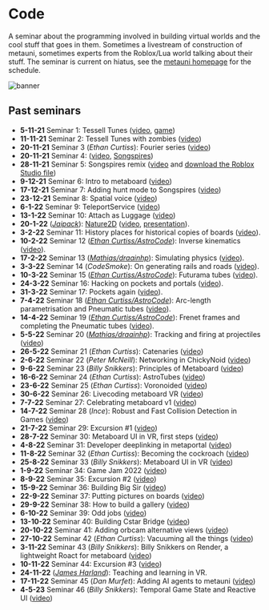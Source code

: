 # Code

A seminar about the programming involved in building virtual worlds and the cool stuff that goes in them. Sometimes a livestream of construction of metauni, sometimes experts from the Roblox/Lua world talking about their stuff. The seminar is current on hiatus, see the [metauni homepage](https://www.metauni.org) for the schedule.

![banner](seminar-code-min.png)

## Past seminars

* **5-11-21** Seminar 1: Tessell Tunes ([video](https://youtu.be/zAjl848o_fg), [game](https://www.roblox.com/games/7662464095/Tessell-Tunes))
* **11-11-21** Seminar 2: Tessell Tunes with zombies ([video](https://youtu.be/pKDruEjZPg8))
* **20-11-21** Seminar 3 (*Ethan Curtiss*): Fourier series ([video](https://youtu.be/F1gdI2eWqc8))
* **20-11-21** Seminar 4: ([video](https://youtu.be/dO3fi6WjjM0), [Songspires](https://www.roblox.com/games/8157928012/Songspires-metauni))
* **28-11-21** Seminar 5: Songspires remix ([video](https://youtu.be/wW3bEA-dcM8) and [download the Roblox Studio file](https://metauni.org/files/songspires.rbxl))
* **9-12-21** Seminar 6: Intro to metaboard ([video](https://youtu.be/3z6AK1KqqtQ))
* **17-12-21** Seminar 7: Adding hunt mode to Songspires ([video](https://youtu.be/7arwndlZMKo))
* **23-12-21** Seminar 8: Spatial voice ([video](https://youtu.be/ecCmWvCm1Ts))
* **6-1-22** Seminar 9: TeleportService ([video](https://youtu.be/RWP21_3xLc0))
* **13-1-22** Seminar 10: Attach as Luggage ([video](https://youtu.be/x3UDwI3FUFI))
* **20-1-22** (*[Jaipack](https://github.com/jaipack17/)*): [Nature2D](https://github.com/jaipack17/Nature2D) ([video](https://youtu.be/iJuSpmNAwEk), [presentation](https://quill-clam-cfe.notion.site/Nature2D-a5f61599d8ef4660861ea96a8f91fa7e)).
* **3-2-22** Seminar 11: History places for historical copies of boards ([video](https://youtu.be/UDx8K53Nd8g)).
* **10-2-22** Seminar 12 (*[Ethan Curtiss/AstroCode](https://twitter.com/AstroCodeRblx)*): Inverse kinematics ([video](https://youtu.be/2HZVDpbEB40)).
* **17-2-22** Seminar 13 (*[Mathias/draainhp](https://twitter.com/draainhp)*): Simulating physics ([video](https://youtu.be/JdWbr5AnHvI)).
* **3-3-22** Seminar 14 (*CodeSmoke*): On generating rails and roads ([video](https://youtu.be/DSo15XMjmek)).
* **10-3-22** Seminar 15 (*[Ethan Curtiss/AstroCode](https://twitter.com/AstroCodeRblx)*): Futurama tubes ([video](https://youtu.be/XB9NfkPO6d0)).
* **24-3-22** Seminar 16: Hacking on pockets and portals ([video](https://youtu.be/CF4ncxeO9mc)).
* **31-3-22** Seminar 17: Pockets again ([video](https://youtu.be/unvjvTxinr0)).
* **7-4-22** Seminar 18 (*[Ethan Curtiss/AstroCode](https://twitter.com/AstroCodeRblx)*): Arc-length parametrisation and Pneumatic tubes ([video](https://youtu.be/9eVCjRTnDrs)).
* **14-4-22** Seminar 19 (*[Ethan Curtiss/AstroCode](https://twitter.com/AstroCodeRblx)*): Frenet frames and completing the Pneumatic tubes ([video](https://youtu.be/m_ylyBAsvVM)).
* **5-5-22** Seminar 20 (*[Mathias/draainhp](https://twitter.com/draainhp)*): Tracking and firing at projectiles ([video](https://youtu.be/9P-2pipTUxk))
* **26-5-22** Seminar 21 (*Ethan Curtiss*): Catenaries ([video](https://youtu.be/0Vy7LiMGNnY))
* **2-6-22** Seminar 22 (*Peter McNeill*): Networking in ChickyNoid ([video](https://youtu.be/Y90hPDhz0Kc))
* **9-6-22** Seminar 23 (*Billy Snikkers*): Principles of Metaboard ([video](https://youtu.be/NQxE4H6JmQI))
* **16-6-22** Seminar 24 (*Ethan Curtiss*): AstroTubes ([video](https://youtu.be/ggpx--7Qn9A))
* **23-6-22** Seminar 25 (*Ethan Curtiss*): Voronoided ([video](https://youtu.be/7cWagvprVpY))
* **30-6-22** Seminar 26: Livecoding metaboard VR ([video](https://youtu.be/xlbvT6GvtWI))
* **7-7-22** Seminar 27: Celebrating metaboard v1 ([video](https://youtu.be/ZQMJ0VBdvYk))
* **14-7-22** Seminar 28 (*Ince*): Robust and Fast Collision Detection in Games ([video](https://youtu.be/trPYLf4SHLM))
* **21-7-22** Seminar 29: Excursion #1 ([video](https://youtu.be/zIrS_KSzNCY))
* **28-7-22** Seminar 30: Metaboard UI in VR, first steps ([video](https://youtu.be/cr4EYVwwkTE))
* **4-8-22** Seminar 31: Developer deeplinking in metaportal ([video](https://youtu.be/vSTaeQAjc98))
* **11-8-22** Seminar 32 (*Ethan Curtiss*): Becoming the cockroach ([video](https://youtu.be/i9_cRTy2qOk))
* **25-8-22** Seminar 33 (*Billy Snikkers*): Metaboard UI in VR ([video](https://youtu.be/fruZICH04fk))
* **1-9-22** Seminar 34: Game Jam 2022 ([video](https://youtu.be/lc8y0hnzLY8))
* **8-9-22** Seminar 35: Excursion #2 ([video](https://youtu.be/vrIPMpeAR6I))
* **15-9-22** Seminar 36: Building Big Sir ([video](https://youtu.be/9wQlirIU5uw))
* **22-9-22** Seminar 37: Putting pictures on boards ([video](https://youtu.be/UBhuBTIQGY4))
* **29-9-22** Seminar 38: How to build a gallery ([video](https://youtu.be/_wjqSjH0OYA))
* **6-10-22** Seminar 39: Odd jobs ([video](https://youtu.be/fYDQGUO4hhc))
* **13-10-22** Seminar 40: Building Cstar Bridge ([video](https://youtu.be/MqCZRIBgymk))
* **20-10-22** Seminar 41: Adding orbcam alternative views ([video](https://youtu.be/AS2jukP6PSU))
* **27-10-22** Seminar 42 (*Ethan Curtiss*): Vacuuming all the things ([video](https://youtu.be/yQA0HAWOJ8k))
* **3-11-22** Seminar 43 (*Billy Snikkers*): Billy Snikkers on Render, a lightweight Roact for metaboard ([video](https://youtu.be/rEuCCSAvRiw))
* **10-11-22** Seminar 44: Excursion #3 ([video](https://youtu.be/xczJ0w8w0l8))
* **24-11-22** (*[James Harland](http://titan.csit.rmit.edu.au/~e24991/)*): Teaching and learning in VR.
* **17-11-22** Seminar 45 (*Dan Murfet*): Adding AI agents to metauni ([video](https://youtu.be/gCbYcObguf8))
* **4-5-23** Seminar 46 (*Billy Snikkers*): Temporal Game State and Reactive UI ([video](https://youtu.be/cy7uF4_HO0I))
